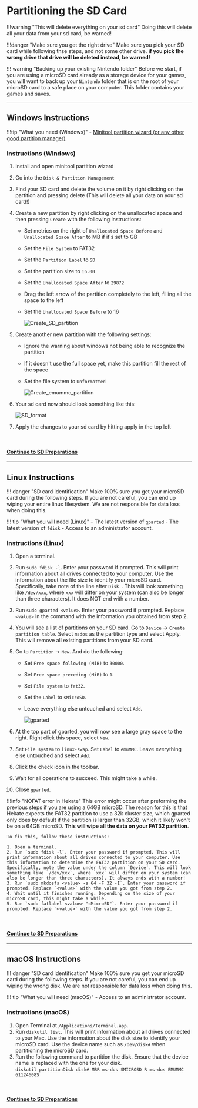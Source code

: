 # Partitioning the SD Card 

!!!warning "This will delete everything on your sd card"
	Doing this will delete all your data from your sd card, be warned!

!!!danger "Make sure you get the right drive"
	Make sure you pick your SD card while following thse steps, and not some other drive. **if you pick the wrong drive that drive will be deleted instead, be warned!** 

!!! warning "Backing up your existing Nintendo folder"
	Before we start, if you are using a microSD card already as a storage device for your games, you will want to back up your `Nintendo` folder that is on the root of your microSD card to a safe place on your computer. This folder contains your games and saves.

-----

## Windows Instructions

!!!tip "What you need (Windows)"
	- [Minitool partition wizard (or any other good partition manager)](https://www.partitionwizard.com/download/v11/pw11-free.exe)


### Instructions (Windows)

1. Install and open minitool partition wizard
2. Go into the `Disk & Partition Management`
3. Find your SD card and delete the volume on it by right clicking on the partition and pressing delete (This will delete all your data on your sd card!)
4. Create a new partition by right clicking on the unallocated space and then pressing `Create` with the following instructions:
	- Set metrics on the right of `Unallocated Space Before` and `Unallocated Space After` to MB if it's set to GB
	- Set the `File System` to FAT32
	- Set the `Partition Label` to `SD`
	- Set the partition size to `16.00`
	- Set the `Unallocated Space After` to `29872`
	- Drag the left arrow of the partition completely to the left, filling all the space to the left
	- Set the `Unallocated Space Before` to 16 


		![Create_SD_partition](../img/minitool1.png)



5. Create another new partition with the following settings:
	- Ignore the warning about windows not being able to recognize the partition
	- If it doesn't use the full space yet, make this partition fill the rest of the space
	- Set the file system to `Unformatted`
  

		![Create_emummc_partition](../img/minitool2.png)


6. Your sd card now should look something like this:
   
	![SD_format](../img/emummc_final_minitool.png)

7. Apply the changes to your sd card by hitting apply in the top left

&nbsp;

#### [Continue to SD Preparations <i class="fa fa-arrow-circle-right fa-lg"></i>](sd_preparation.md)

-----
## Linux Instructions

!!! danger "SD card identification"
	Make 100% sure you get your microSD card during the following steps. If you are not careful, you can end up wiping your entire linux filesystem. We are not responsible for data loss when doing this.

!!! tip "What you will need (Linux)"
    - The latest version of `gparted`
    - The latest version of `fdisk`
	- Access to an administrator account.

### Instructions (Linux)

1. Open a terminal.
2. Run `sudo fdisk -l`. Enter your password if prompted. This will print information about all drives connected to your computer. Use the information about the file size to identify your microSD card. Specifically, take note of the line after `Disk `. This will look something like `/dev/xxx`, where `xxx` will differ on your system (can also be longer than three characters). It does NOT end with a number.
3. Run `sudo gparted <value>`. Enter your password if prompted. Replace `<value>` in the command with the information you obtained from step 2.
4. You will see a list of partitions on your SD card. Go to `Device` -> `Create partition table`. Select `msdos` as the partition type and select Apply. This will remove all existing partitions from your SD card.
5. Go to `Partition` -> `New`. And do the following:
    - Set `Free space following (MiB)` to `30000`. 
    - Set `Free space preceding (MiB)` to `1`. 
    - Set `File system` to `fat32`. 
    - Set the `Label` to `sMicroSD`. 
    - Leave everything else untouched and select `Add`.

		![gparted](../img/gparted.png)

1. At the top part of gparted, you will now see a large gray space to the right. Right click this space, select `New`.
2. Set `File system` to `linux-swap`. Set `Label` to `emuMMC`. Leave everything else untouched and select `Add`.
3. Click the check icon in the toolbar.
4.  Wait for all operations to succeed. This might take a while.
5.  Close `gparted`.

!!!info "NOFAT error in Hekate"
	This error might occur after preforming the previous steps if you are using a 64GB microSD. The reason for this is that Hekate expects the FAT32 partition to use a 32k cluster size, which gparted only does by default if the partition is larger than 32GB, which it likely won't be on a 64GB microSD. **This will wipe all the data on your FAT32 partition**.

	To fix this, follow these instructions:

	1. Open a terminal.
	2. Run `sudo fdisk -l`. Enter your password if prompted. This will print information about all drives connected to your computer. Use this information to determine the FAT32 partition on your SD card. Specifically, note the value under the column `Device`. This will look something like `/dev/xxx`, where `xxx` will differ on your system (can also be longer than three characters). It always ends with a number!
	3. Run `sudo mkdosfs <value> -s 64 -F 32 -I`. Enter your password if prompted. Replace `<value>` with the value you got from step 2.
	4. Wait until it finishes running. Depending on the size of your microSD card, this might take a while.
	5. Run `sudo fatlabel <value> "sMicroSD"`. Enter your password if prompted. Replace `<value>` with the value you got from step 2.

&nbsp;

#### [Continue to SD Preparations <i class="fa fa-arrow-circle-right fa-lg"></i>](sd_preparation.md)

-----
## macOS Instructions

!!! danger "SD card identification"
	Make 100% sure you get your microSD card during the following steps. If you are not careful, you can end up wiping the wrong disk. We are not responsible for data loss when doing this.

!!! tip "What you will need (macOS)"
    - Access to an administrator account.

### Instructions (macOS)

1. Open Terminal at `/Applications/Terminal.app`.
2. Run `diskutil list`. This will print information about all drives connected to your Mac. Use the information about the disk size to identify your microSD card. Use the device name such as `/dev/disk#` when partitioning the microSD card.
3. Run the following command to partition the disk. Ensure that the device name is replaced with the one for your disk.  
`diskutil partitionDisk disk# MBR ms-dos SMICROSD R ms-dos EMUMMC 61124608S`

&nbsp;

#### [Continue to SD Preparations <i class="fa fa-arrow-circle-right fa-lg"></i>](sd_preparation.md)
